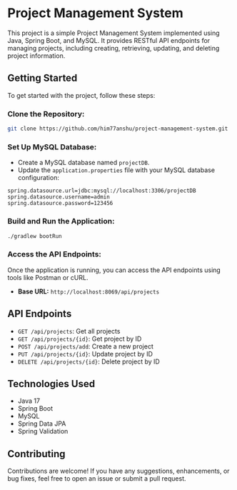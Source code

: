 # Project Management System

This project is a simple Project Management System implemented using Java, Spring Boot, and MySQL. It provides RESTful API endpoints for managing projects, including creating, retrieving, updating, and deleting project information.

## Getting Started

To get started with the project, follow these steps:

### Clone the Repository:

```bash
git clone https://github.com/him77anshu/project-management-system.git
```

### Set Up MySQL Database:

- Create a MySQL database named `projectDB`.
- Update the `application.properties` file with your MySQL database configuration:

```properties
spring.datasource.url=jdbc:mysql://localhost:3306/projectDB
spring.datasource.username=admin
spring.datasource.password=123456
```

### Build and Run the Application:

```bash
./gradlew bootRun
```

### Access the API Endpoints:

Once the application is running, you can access the API endpoints using tools like Postman or cURL.

- **Base URL:** `http://localhost:8069/api/projects`

## API Endpoints

- `GET /api/projects`: Get all projects
- `GET /api/projects/{id}`: Get project by ID
- `POST /api/projects/add`: Create a new project
- `PUT /api/projects/{id}`: Update project by ID
- `DELETE /api/projects/{id}`: Delete project by ID

## Technologies Used

- Java 17
- Spring Boot
- MySQL
- Spring Data JPA
- Spring Validation

## Contributing

Contributions are welcome! If you have any suggestions, enhancements, or bug fixes, feel free to open an issue or submit a pull request.

